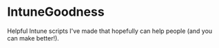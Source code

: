 # IntuneGoodness
Helpful Intune scripts I've made that hopefully can help people (and you can make better!).
